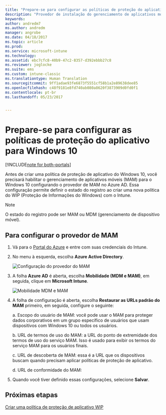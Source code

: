 ```yaml
---
title: "Prepare-se para configurar as políticas de proteção do aplicativo para Windows 10 | Microsoft Docs"
description: "Provedor de instalação do gerenciamento de aplicativos móveis (MAM) no Azure AD"
keywords: 
author: andredm7
ms.author: andredm
manager: angrobe
ms.date: 04/18/2017
ms.topic: article
ms.prod: 
ms.service: microsoft-intune
ms.technology: 
ms.assetid: ebc7cfc8-40b9-47c2-8357-d392ebbb27c8
ms.reviewer: joglocke
ms.suite: ems
ms.custom: intune-classic
ms.translationtype: Human Translation
ms.sourcegitcommit: 9ff1adae93fe6873f5551cf58b1a2e89638dee85
ms.openlocfilehash: c48f9181e8fd740ab080a8620f3873909d0fd0f1
ms.contentlocale: pt-br
ms.lasthandoff: 05/23/2017


---
```


# <a name="get-ready-to-configure-app-protection-policies-for-windows-10"></a>Prepare-se para configurar as políticas de proteção do aplicativo para Windows 10

[!INCLUDE[note for both-portals](../includes/note-for-both-portals.md)]

Antes de criar uma política de proteção de aplicativo do Windows 10, você precisará habilitar o gerenciamento de aplicativos móveis (MAM) para o Windows 10 configurando o provedor de MAM no Azure AD. Essa configuração permite definir o estado do registro ao criar uma nova política do WIP (Proteção de Informações do Windows) com o Intune.

> [!NOTE]
> O estado do registro pode ser MAM ou MDM (gerenciamento de dispositivo móvel).

## <a name="to-configure-the-mam-provider"></a>Para configurar o provedor de MAM

1.  Vá para o [Portal do Azure](https://portal.azure.com/) e entre com suas credenciais do Intune.

2.  No menu à esquerda, escolha **Azure Active Directory**.

    ![Configuração do provedor do MAM](../media/AppManagement/mam-provider-sc-1.png)

3.  A folha **Azure AD** é aberta, escolha **Mobilidade (MDM e MAM)**, em seguida, clique em **Microsoft Intune**.

    ![Mobilidade MDM e MAM](../media/AppManagement/mam-provider-sc-2.png)

4.  A folha de configuração é aberta, escolha **Restaurar as URLs padrão do MAM** primeiro, em seguida, configure o seguinte:

    a.  Escopo do usuário de MAM: você pode usar o MAM para proteger dados corporativos em um grupo específico de usuários que usam dispositivos com Windows 10 ou todos os usuários.

    b.  URL de termos de uso do MAM: a URL do ponto de extremidade dos termos de uso do serviço MAM. Isso é usado para exibir os termos do serviço MAM para os usuários finais.

    c.  URL de descoberta de MAM: essa é a URL que os dispositivos buscam quando precisam aplicar políticas de proteção de aplicativo.

    d.  URL de conformidade do MAM:

5.  Quando você tiver definido essas configurações, selecione **Salvar**.

## <a name="next-steps"></a>Próximas etapas

[Criar uma política de proteção de aplicativo WIP](/intune-classic/deploy-use/create-windows-information-protection-policy-with-intune)

